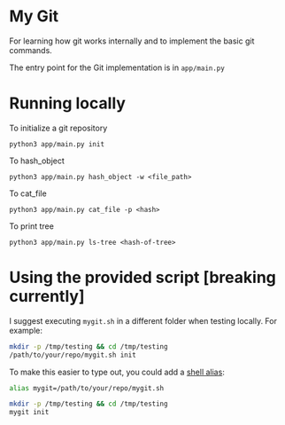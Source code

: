 
# My Git

For learning how git works internally and to implement the basic git commands.

The entry point for the Git implementation is in `app/main.py`

# Running locally

To initialize a git repository
``` 
python3 app/main.py init
```

To hash_object
```
python3 app/main.py hash_object -w <file_path>
```

To cat_file
```
python3 app/main.py cat_file -p <hash>
```

To print tree
```
python3 app/main.py ls-tree <hash-of-tree>
```


# Using the provided script [breaking currently]
I suggest executing `mygit.sh` in a different folder when testing locally.
For example:

```sh
mkdir -p /tmp/testing && cd /tmp/testing
/path/to/your/repo/mygit.sh init
```

To make this easier to type out, you could add a
[shell alias](https://shapeshed.com/unix-alias/):

```sh
alias mygit=/path/to/your/repo/mygit.sh

mkdir -p /tmp/testing && cd /tmp/testing
mygit init
```
